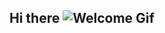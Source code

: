 ## Hi there ![Welcome Gif](https://user-images.githubusercontent.com/18350557/176309783-0785949b-9127-417c-8b55-ab5a4333674e.gif)


<!--
**KavyaSunithaVijayan/KavyaSunithaVijayan** is a ✨ _special_ ✨ repository because its `README.md` (this file) appears on your GitHub profile.

Here are some ideas to get you started:

- 🔭 I’m currently working on ...
- 🌱 I’m currently learning ...
- 👯 I’m looking to collaborate on ...
- 🤔 I’m looking for help with ...
- 💬 Ask me about ...
- 📫 How to reach me: ...
- 😄 Pronouns: ...
- ⚡ Fun fact: ...
-->
